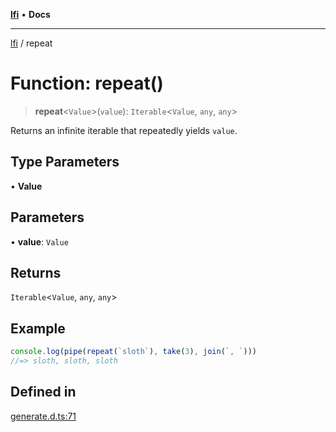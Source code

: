 [**lfi**](../readme.md) • **Docs**

---

[lfi](../globals.md) / repeat

# Function: repeat()

> **repeat**\<`Value`\>(`value`): `Iterable`\<`Value`, `any`, `any`\>

Returns an infinite iterable that repeatedly yields `value`.

## Type Parameters

• **Value**

## Parameters

• **value**: `Value`

## Returns

`Iterable`\<`Value`, `any`, `any`\>

## Example

```js
console.log(pipe(repeat(`sloth`), take(3), join(`, `)))
//=> sloth, sloth, sloth
```

## Defined in

[generate.d.ts:71](https://github.com/TomerAberbach/lfi/blob/85d6360ac7d8f71c70f308d2ace5bc2aa99ab03d/src/operations/generate.d.ts#L71)
